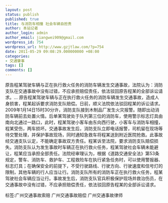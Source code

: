 ```yaml
---
layout: post
status: publish
published: true
title: 与消防车相撞 社会车辆自担责
author: 本站记者
author_login: admin
author_email: jiangwei909@gmail.com
wordpress_id: 754
wordpress_url: http://www.gzjtlaw.com/?p=754
date: 2011-05-29 09:08:29.000000000 +08:00
categories:
- 交通肇事
tags: []
comments: []
---
```

原告程某驾驶车辆与正在执行救火任务的消防车辆发生交通事故，法院认为：消防支队在交通事故中没有过错，不应承担赔偿责任，依法驳回原告程某的全部诉讼请求。...  原告程某驾驶车辆与正在执行救火任务的消防车辆发生交通事故，造成人身损害，程某起诉要求消防支队赔偿。日前，顺义法院依法驳回程某的诉讼请求。2009年1月14日15时30分许，消防支队接到木制品厂发生火灾报警。随即出动消防车辆前去处置火情。后单某驾驶处于队列第三位的消防车，使用警示标志灯具由南向北通过一路口，此时，程某驾驶小客车由东向西行驶，小客车与消防车相撞，程某受伤，两车损坏。交通事故发生后，消防支队立即电话报警，司机留在现场等待交警处理，并保护事故现场，同时通知急救车将程某送到附近医院抢救。此事故经交通支队认定，不能确定事故双方责任。程某诉至法院，要求消防支队赔偿损失。消防支队认为发生事故时车辆正在执行救火任务，程某驾驶社会车辆未能避让，程某应当承担全部责任。法院经审理认为，根据《道路交通安全法》第53条规定，警车、消防车、救护车、工程救险车在执行紧急任务时，可以使用警报器、标志灯具；在确保安全的前提下，不受行驶路线、行驶方向、行驶速度和信号灯的限制，其他车辆的行人应当让行。消防支队所有的消防车正在执行救火任务，程某驾驶社会车辆应当让行。事故发生后，消防支队官兵积极保护现场并救治伤员，在交通事故中没有过错，不应承担赔偿责任，依法驳回原告程某的全部诉讼请求。标签:广州交通事故索赔 广州交通事故赔偿 广州交通事故律师
